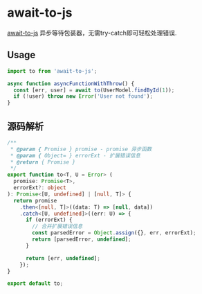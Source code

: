 # await-to-js

[await-to-js](https://github.com/scopsy/await-to-js) 异步等待包装器，无需try-catch即可轻松处理错误.

## Usage

```js
import to from 'await-to-js';

async function asyncFunctionWithThrow() {
  const [err, user] = await to(UserModel.findById(1));
  if (!user) throw new Error('User not found');
}
```

## 源码解析

```ts
/**
 * @param { Promise } promise - promise 异步函数
 * @param { Object= } errorExt - 扩展错误信息
 * @return { Promise }
 */
export function to<T, U = Error> (
  promise: Promise<T>,
  errorExt?: object
): Promise<[U, undefined] | [null, T]> {
  return promise
    .then<[null, T]>((data: T) => [null, data])
    .catch<[U, undefined]>((err: U) => {
      if (errorExt) {
        // 合并扩展错误信息
        const parsedError = Object.assign({}, err, errorExt);
        return [parsedError, undefined];
      }

      return [err, undefined];
    });
}

export default to;

```
